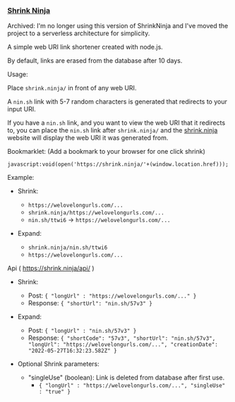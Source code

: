 ### [Shrink Ninja](https://shrink.ninja) ###

Archived: I'm no longer using this version of ShrinkNinja and I've moved the project to a serverless architecture for simplicity.

A simple web URI link shortener created with node.js.

By default, links are erased from the database after 10 days.

Usage:

Place `shrink.ninja/` in front of any web URI. 

A `nin.sh` link with 5-7 random characters is generated that redirects to your input URI.

If you have a `nin.sh` link, and you want to view the web URI that it redirects to,
you can place the `nin.sh` link after `shrink.ninja/` and the 
[shrink.ninja](https://shrink.ninja) website will display the web URI it was generated from.

Bookmarklet: (Add a bookmark to your browser for one click shrink)

`javascript:void(open('https://shrink.ninja/'+(window.location.href)));`

Example:

 * Shrink:
   * `https://welovelongurls.com/...`
   * `shrink.ninja/https://welovelongurls.com/...`
   * `nin.sh/ttwi6` -> `https://welovelongurls.com/...`
   

 * Expand:
    * `shrink.ninja/nin.sh/ttwi6`
    * `https://welovelongurls.com/...`

Api ( https://shrink.ninja/api/ )

 * Shrink:
   * Post:      `{ "longUrl" : "https://welovelongurls.com/..." }`
   * Response:  `{ "shortUrl": "nin.sh/57v3" }`


 * Expand:
   * Post: `{ "longUrl" : "nin.sh/57v3" }`
   * Response: `{ "shortCode": "57v3", "shortUrl": "nin.sh/57v3",
                "longUrl": "https://welovelongurls.com/...",
                "creationDate": "2022-05-27T16:32:23.582Z" }`

 
* Optional Shrink parameters:
  * "singleUse" (boolean): Link is deleted from database after first use.
    * `{ "longUrl" : "https://welovelongurls.com/...", "singleUse" : "true" }`
